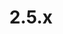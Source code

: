 ---
# metadata # 
title:  2.5.x
description: Version 2.5.x 
date: 
# taxonomy #
tags:
series:
seriesPart:
cascade:
    latestPatch: 2.5.6
    majorMinor: 2.5
    clientPython: 7.3
    extensionJupyterLab: 2.5.6
    mountServerBinary: 2.5.6
    release: 2.5.x  # used by sitemap.xml in themes folder
---